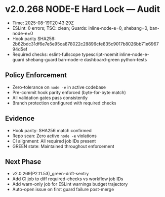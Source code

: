 # v2.0.268 NODE-E Hard Lock — Audit

- Time: 2025-08-19T20:43:29Z
- ESLint: 0 errors; TSC: clean; Guards: inline-node-e=0, shebang=0, ban-node-e=0
- Hook parity SHA256: 2b62bdc31df6e7e5e95ca878022c28896cfe835c9017b8026bb71e696794d5ef
- Required checks: eslint-fullscope typescript-noemit inline-node-e-guard shebang-guard ban-node-e dashboard-green python-tests

## Policy Enforcement
- Zero-tolerance on `node -e` in active codebase
- Pre-commit hook parity enforced (byte-for-byte match)
- All validation gates pass consistently
- Branch protection configured with required checks

## Evidence
- Hook parity: SHA256 match confirmed
- Repo scan: Zero active `node -e` violations
- CI alignment: All required job IDs present
- GREEN state: Maintained throughout enforcement

## Next Phase
- v2.0.269(P2.11.53)_green-drift-sentry
- Add CI job to diff required-checks vs workflow job IDs
- Add warn-only job for ESLint warnings budget trajectory
- Auto-open issue on first guard failure post-merge
